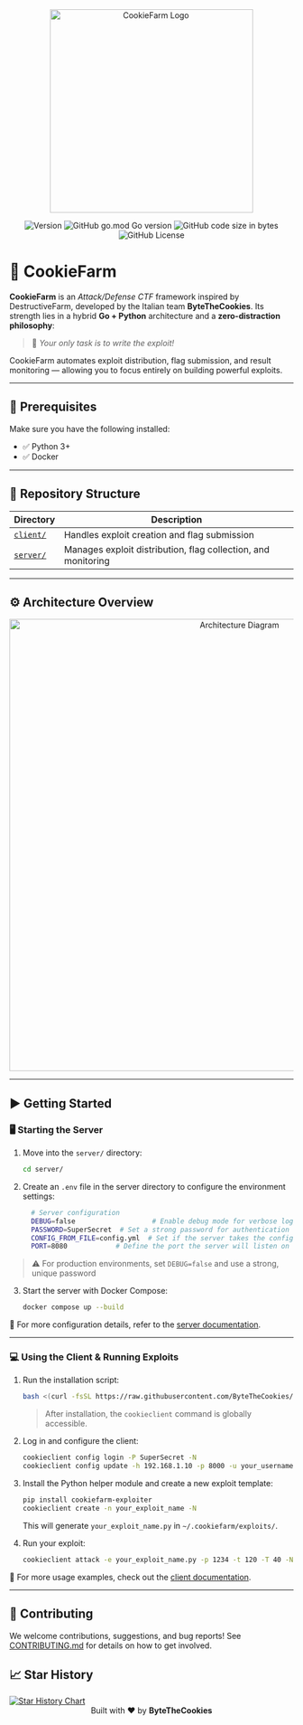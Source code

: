<div align="center">
  <img width="360px" height="auto" src="assets/logo_mucca.png" alt="CookieFarm Logo">
</div>

<p align="center">
  <img src="https://img.shields.io/badge/relase-1.1.0-red?style=flat-square" alt="Version">
  <img alt="GitHub go.mod Go version" src="https://img.shields.io/github/go-mod/go-version/ByteTheCookies/CookieFarm?filename=.%2Fclient%2Fgo.mod&style=flat-square">
  <img alt="GitHub code size in bytes" src="https://img.shields.io/github/languages/code-size/ByteTheCookies/CookieFarm?color=7289DA&style=flat-square">
  <img alt="GitHub License" src="https://img.shields.io/github/license/ByteTheCookies/CookieFarm?color=orange&style=flat-square">
</p>

# 🍪 CookieFarm

**CookieFarm** is an *Attack/Defense CTF* framework inspired by DestructiveFarm, developed by the Italian team **ByteTheCookies**.
Its strength lies in a hybrid **Go + Python** architecture and a **zero-distraction philosophy**:
> 🎯 *Your only task is to write the exploit!*

CookieFarm automates exploit distribution, flag submission, and result monitoring — allowing you to focus entirely on building powerful exploits.

---

## 🔧 Prerequisites

Make sure you have the following installed:

- ✅ Python 3+
- ✅ Docker

---

## 📁 Repository Structure

| Directory       | Description |
|------------------|-------------|
| [`client/`](./client/) | Handles exploit creation and flag submission |
| [`server/`](./server/) | Manages exploit distribution, flag collection, and monitoring |

---

## ⚙️ Architecture Overview

<div align="center">
  <img width="800px" height="auto" src="assets/arch_farm.png" alt="Architecture Diagram">
</div>

---

## ▶️ Getting Started

### 🖥️ Starting the Server

1. Move into the `server/` directory:
   ```bash
   cd server/
   ```

2. Create an `.env` file in the server directory to configure the environment settings:

    ```bash
      # Server configuration
      DEBUG=false                   # Enable debug mode for verbose logging
      PASSWORD=SuperSecret  # Set a strong password for authentication
      CONFIG_FROM_FILE=config.yml  # Set if the server takes the config from config.yml in the filesystem; otherwise, do not set the variable
      PORT=8080            # Define the port the server will listen on
    ```

  > ⚠️ For production environments, set `DEBUG=false` and use a strong, unique password

3. Start the server with Docker Compose:
   ```bash
   docker compose up --build
   ```

📘 For more configuration details, refer to the [server documentation](./server/README.md).

---

### 💻 Using the Client & Running Exploits

1. Run the installation script:
   ```bash
   bash <(curl -fsSL https://raw.githubusercontent.com/ByteTheCookies/CookieFarm/refs/heads/main/install.sh)
   ```

   > After installation, the `cookieclient` command is globally accessible.

2. Log in and configure the client:
   ```bash
   cookieclient config login -P SuperSecret -N
   cookieclient config update -h 192.168.1.10 -p 8000 -u your_username -N
   ```

3. Install the Python helper module and create a new exploit template:
   ```bash
   pip install cookiefarm-exploiter
   cookieclient create -n your_exploit_name -N
   ```

   This will generate `your_exploit_name.py` in `~/.cookiefarm/exploits/`.

4. Run your exploit:
   ```bash
   cookieclient attack -e your_exploit_name.py -p 1234 -t 120 -T 40 -N
   ```

📘 For more usage examples, check out the [client documentation](./client/README.md).

---

## 🤝 Contributing

We welcome contributions, suggestions, and bug reports!
See [CONTRIBUTING.md](./CONTRIBUTING.md) for details on how to get involved.


## 📈 Star History

<a href="https://star-history.com/#ByteTheCookies/CookieFarm&Date&secret=Z2hwX1AzVkd6OTFZR2h1RkZWNjJHZnplTTFZZU1Yb3pHMTFKeHlDdw==">
 <picture>
   <source media="(prefers-color-scheme: dark)" srcset="https://api.star-history.com/svg?repos=ByteTheCookies/CookieFarm&type=Date&theme=dark&secret=Z2hwX1AzVkd6OTFZR2h1RkZWNjJHZnplTTFZZU1Yb3pHMTFKeHlDdw==" />
   <source media="(prefers-color-scheme: light)" srcset="https://api.star-history.com/svg?repos=ByteTheCookies/CookieFarm&type=Date&secret=Z2hwX1AzVkd6OTFZR2h1RkZWNjJHZnplTTFZZU1Yb3pHMTFKeHlDdw==" />
   <img alt="Star History Chart" src="https://api.star-history.com/svg?repos=ByteTheCookies/CookieFarm&type=Date&secret=Z2hwX1AzVkd6OTFZR2h1RkZWNjJHZnplTTFZZU1Yb3pHMTFKeHlDdw==" />
 </picture>
</a>

<div align="center">
  Built with ❤️ by <strong>ByteTheCookies</strong>
</div>
